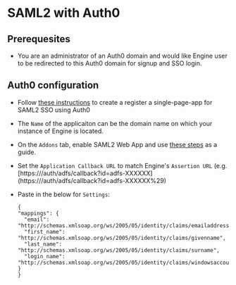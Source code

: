 # SAML2 with Auth0

## Prerequesites

* You are an administrator of an Auth0 domain and would like Engine user to be redirected to this Auth0 domain for signup and SSO login.

## Auth0 configuration

* Follow [these instructions](https://auth0.com/docs/dashboard/guides/applications/register-app-spa) to create a register a single-page-app for SAML2 SSO using Auth0
* The `Name` of the applicaiton can be the domain name on which your instance of Engine is located.
* On the `Addons` tab, enable SAML2 Web App and use [these steps](https://auth0.com/docs/protocols/saml/saml2webapp-tutorial) as a guide.
* Set the `Application Callback URL` to match Engine's `Assertion URL` \(e.g. [https:///auth/adfs/callback?id=adfs-XXXXXX\](https:///auth/adfs/callback?id=adfs-XXXXXX%29\)
* Paste in the below for `Settings`:

  ```text
  {
  "mappings": {
    "email": "http://schemas.xmlsoap.org/ws/2005/05/identity/claims/emailaddress",
    "first_name": "http://schemas.xmlsoap.org/ws/2005/05/identity/claims/givenname",
    "last_name": "http://schemas.xmlsoap.org/ws/2005/05/identity/claims/surname",
    "login_name": "http://schemas.xmlsoap.org/ws/2005/05/identity/claims/windowsaccountname"
  }
  }
  ```

